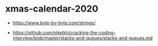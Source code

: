 # xmas-calendar-2020






* https://www.byte-by-byte.com/strings/

* https://github.com/niketkh/cracking-the-coding-interview/blob/master/stacks-and-queues/stacks-and-queues.md


